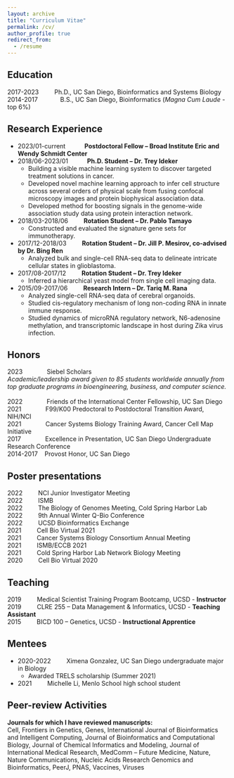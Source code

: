 ```yaml
---
layout: archive
title: "Curriculum Vitae"
permalink: /cv/
author_profile: true
redirect_from:
  - /resume
---
```



## Education
2017-2023 &nbsp; &nbsp; &nbsp; &nbsp; Ph.D., UC San Diego, Bioinformatics and Systems Biology<br/>
2014-2017 &nbsp; &nbsp; &nbsp; &nbsp; &nbsp; &nbsp; B.S., UC San Diego, Bioinformatics (*Magna Cum Laude* - top 6%)

## Research Experience
* 2023/01-current &nbsp; &nbsp; &nbsp; &nbsp; &nbsp; **Postdoctoral Fellow – Broad Institute Eric and Wendy Schmidt Center**
* 2018/06-2023/01 &nbsp; &nbsp; &nbsp; &nbsp; &nbsp; **Ph.D. Student – Dr. Trey Ideker**
    * Building a visible machine learning system to discover targeted treatment solutions in cancer.
    * Developed novel machine learning approach to infer cell structure across several orders of physical scale from fusing confocal microscopy images and protein biophysical association data.
    * Developed method for boosting signals in the genome-wide association study data using protein interaction network.
* 2018/03-2018/06 &nbsp; &nbsp; &nbsp; &nbsp; **Rotation Student – Dr. Pablo Tamayo**
    * Constructed and evaluated the signature gene sets for immunotherapy.
* 2017/12-2018/03 &nbsp; &nbsp; &nbsp; &nbsp; **Rotation Student – Dr. Jill P. Mesirov, co-advised by Dr. Bing Ren**
    * Analyzed bulk and single-cell RNA-seq data to delineate intricate cellular states in glioblastoma.
* 2017/08-2017/12 &nbsp; &nbsp; &nbsp; &nbsp; **Rotation Student – Dr. Trey Ideker**
    * Inferred a hierarchical yeast model from single cell imaging data.
* 2015/09-2017/06 &nbsp; &nbsp; &nbsp; &nbsp; **Research Intern – Dr. Tariq M. Rana**
    * Analyzed single-cell RNA-seq data of cerebral organoids.
    * Studied cis-regulatory mechanism of long non-coding RNA in innate immune response.
    * Studied dynamics of microRNA regulatory network, N6-adenosine methylation, and transcriptomic landscape in host during Zika virus infection.

## Honors
2023&nbsp; &nbsp; &nbsp; &nbsp; &nbsp; &nbsp; &nbsp; Siebel Scholars<br/>
*Academic/leadership award given to 85 students worldwide annually from top graduate programs in bioengineering, business, and computer science.*<br/><br/>
2022&nbsp; &nbsp; &nbsp; &nbsp; &nbsp; &nbsp; &nbsp; Friends of the International Center Fellowship, UC San Diego<br/>
2021&nbsp; &nbsp; &nbsp; &nbsp; &nbsp; &nbsp; &nbsp; F99/K00 Predoctoral to Postdoctoral Transition Award, NIH/NCI<br/>
2021&nbsp; &nbsp; &nbsp; &nbsp; &nbsp; &nbsp; &nbsp; Cancer Systems Biology Training Award, Cancer Cell Map Initiative<br/>
2017&nbsp; &nbsp; &nbsp; &nbsp; &nbsp; &nbsp; &nbsp; Excellence in Presentation, UC San Diego Undergraduate Research Conference<br/>
2014-2017&nbsp; &nbsp; Provost Honor, UC San Diego

## Poster presentations
2022 &nbsp; &nbsp; &nbsp; &nbsp; NCI Junior Investigator Meeting<br/>
2022 &nbsp; &nbsp; &nbsp; &nbsp; ISMB<br/>
2022 &nbsp; &nbsp; &nbsp; &nbsp; The Biology of Genomes Meeting, Cold Spring Harbor Lab<br/>
2022 &nbsp; &nbsp; &nbsp; &nbsp; 9th Annual Winter Q-Bio Conference<br/>
2022 &nbsp; &nbsp; &nbsp; &nbsp; UCSD Bioinformatics Exchange<br/>
2021 &nbsp; &nbsp; &nbsp; &nbsp; Cell Bio Virtual 2021<br/>
2021 &nbsp; &nbsp; &nbsp; &nbsp; Cancer Systems Biology Consortium Annual Meeting<br/>
2021 &nbsp; &nbsp; &nbsp; &nbsp; ISMB/ECCB 2021<br/>
2021 &nbsp; &nbsp; &nbsp; &nbsp; Cold Spring Harbor Lab Network Biology Meeting<br/>
2020 &nbsp; &nbsp; &nbsp; &nbsp; Cell Bio Virtual 2020

## Teaching
2019 &nbsp; &nbsp; &nbsp; &nbsp; Medical Scientist Training Program Bootcamp, UCSD - **Instructor**<br/>
2019 &nbsp; &nbsp; &nbsp; &nbsp; CLRE 255 – Data Management & Informatics, UCSD - **Teaching Assistant**<br/>
2015 &nbsp; &nbsp; &nbsp; &nbsp; BICD 100 – Genetics, UCSD - **Instructional Apprentice**

## Mentees
* 2020-2022 &nbsp; &nbsp; &nbsp; &nbsp; Ximena Gonzalez, UC San Diego undergraduate major in Biology
    * Awarded TRELS scholarship (Summer 2021)
* 2021      &nbsp; &nbsp; &nbsp; &nbsp; Michelle Li, Menlo School high school student

## Peer-review Activities
**Journals for which I have reviewed manuscripts:**<br/>
Cell, Frontiers in Genetics, Genes, International Journal of Bioinformatics and Intelligent Computing, Journal of Bioinformatics and Computational Biology, Journal of Chemical Informatics and Modeling, Journal of International Medical Research, MedComm – Future Medicine, Nature, Nature Communications, Nucleic Acids Research Genomics and Bioinformatics, PeerJ, PNAS, Vaccines, Viruses

